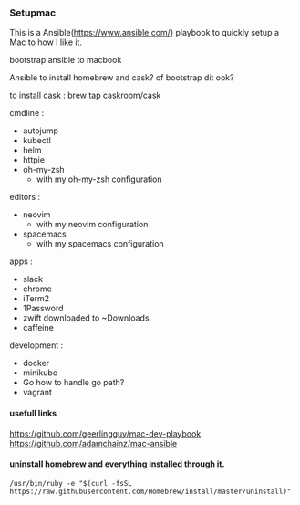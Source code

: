 ### Setupmac

This is a Ansible(https://www.ansible.com/) playbook to quickly setup 
a Mac to how I like it.

bootstrap ansible to macbook

Ansible to install homebrew and cask? of bootstrap dit ook?

to install cask :
brew tap caskroom/cask

cmdline :
* autojump
* kubectl
* helm
* httpie
* oh-my-zsh
    - with my oh-my-zsh configuration 

editors :
* neovim
    - with my neovim configuration
* spacemacs
    - with my spacemacs configuration

apps :
* slack
* chrome
* iTerm2
* 1Password
* zwift
downloaded to ~Downloads
* caffeine

development : 
* docker
* minikube
* Go
  how to handle go path? 
* vagrant

#### usefull links

https://github.com/geerlingguy/mac-dev-playbook
https://github.com/adamchainz/mac-ansible

#### uninstall homebrew and everything installed through it.
```
/usr/bin/ruby -e "$(curl -fsSL https://raw.githubusercontent.com/Homebrew/install/master/uninstall)"
```
